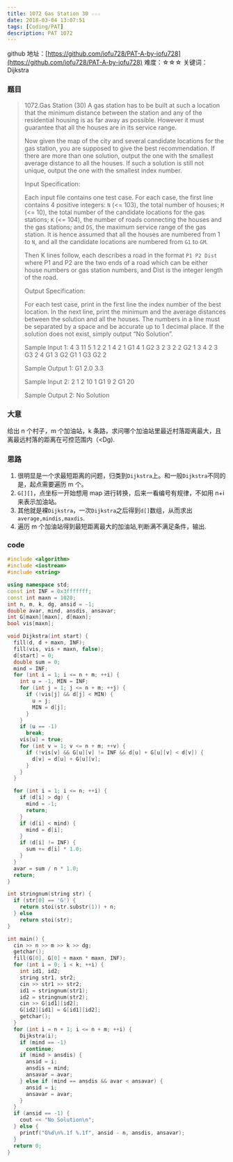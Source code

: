 ```yaml
---
title: 1072 Gas Station 30 ☆☆☆
date: 2018-03-04 13:07:51
tags: [Coding/PAT]
description: PAT 1072
---
```


github 地址：[https://github.com/iofu728/PAT-A-by-iofu728](https://github.com/iofu728/PAT-A-by-iofu728)
难度：☆☆☆
关键词：Dijkstra

### 题目

> 1072.Gas Station (30)
> A gas station has to be built at such a location that the minimum distance between the station and any of the residential housing is as far away as possible. However it must guarantee that all the houses are in its service range.
>
> Now given the map of the city and several candidate locations for the gas station, you are supposed to give the best recommendation. If there are more than one solution, output the one with the smallest average distance to all the houses. If such a solution is still not unique, output the one with the smallest index number.
>
> Input Specification:
>
> Each input file contains one test case. For each case, the first line contains 4 positive integers: `N` (<= 103), the total number of houses; `M` (<= 10), the total number of the candidate locations for the gas stations; `K` (<= 104), the number of roads connecting the houses and the gas stations; and `DS`, the maximum service range of the gas station. It is hence assumed that all the houses are numbered from 1 to `N`, and all the candidate locations are numbered from `G1` to `GM`.
>
> Then K lines follow, each describes a road in the format
> `P1 P2 Dist`
> where P1 and P2 are the two ends of a road which can be either house numbers or gas station numbers, and Dist is the integer length of the road.
>
> Output Specification:
>
> For each test case, print in the first line the index number of the best location. In the next line, print the minimum and the average distances between the solution and all the houses. The numbers in a line must be separated by a space and be accurate up to 1 decimal place. If the solution does not exist, simply output “No Solution”.
>
> Sample Input 1:
> 4 3 11 5
> 1 2 2
> 1 4 2
> 1 G1 4
> 1 G2 3
> 2 3 2
> 2 G2 1
> 3 4 2
> 3 G3 2
> 4 G1 3
> G2 G1 1
> G3 G2 2
>
> Sample Output 1:
> G1
> 2.0 3.3
>
> Sample Input 2:
> 2 1 2 10
> 1 G1 9
> 2 G1 20
>
> Sample Output 2:
> No Solution

### 大意

给出 n 个村子，m 个加油站，k 条路，求问哪个加油站里最近村落距离最大，且离最远村落的距离在可控范围内（<Dg).

### 思路

1. 很明显是一个求最短距离的问题，归类到`Dijkstra`上。和一般`Dijkstra`不同的是，起点需要遍历 m 个。
2. `G[][]`，点坐标一开始想用 map 进行转换，后来一看编号有规律，不如用 n+i 来表示加油站。
3. 其他就是裸`Dijkstra`，一次`Dijkstra`之后得到`d[]`数组，从而求出`average,mindis,maxdis`.
4. 遍历 m 个加油站得到最短距离最大的加油站,判断满不满足条件，输出.

### code

```cpp
#include <algorithm>
#include <iostream>
#include <string>

using namespace std;
const int INF = 0x3fffffff;
const int maxn = 1020;
int n, m, k, dg, ansid = -1;
double avar, mind, ansdis, ansavar;
int G[maxn][maxn], d[maxn];
bool vis[maxn];

void Dijkstra(int start) {
  fill(d, d + maxn, INF);
  fill(vis, vis + maxn, false);
  d[start] = 0;
  double sum = 0;
  mind = INF;
  for (int i = 1; i <= n + m; ++i) {
    int u = -1, MIN = INF;
    for (int j = 1; j <= n + m; ++j) {
      if (!vis[j] && d[j] < MIN) {
        u = j;
        MIN = d[j];
      }
    }
    if (u == -1)
      break;
    vis[u] = true;
    for (int v = 1; v <= n + m; ++v) {
      if (!vis[v] && G[u][v] != INF && d[u] + G[u][v] < d[v]) {
        d[v] = d[u] + G[u][v];
      }
    }
  }

  for (int i = 1; i <= n; ++i) {
    if (d[i] > dg) {
      mind = -1;
      return;
    }
    if (d[i] < mind) {
      mind = d[i];
    }
    if (d[i] != INF) {
      sum += d[i] * 1.0;
    }
  }
  avar = sum / n * 1.0;
  return;
}

int stringnum(string str) {
  if (str[0] == 'G') {
    return stoi(str.substr(1)) + n;
  } else
    return stoi(str);
}

int main() {
  cin >> n >> m >> k >> dg;
  getchar();
  fill(G[0], G[0] + maxn * maxn, INF);
  for (int i = 0; i < k; ++i) {
    int id1, id2;
    string str1, str2;
    cin >> str1 >> str2;
    id1 = stringnum(str1);
    id2 = stringnum(str2);
    cin >> G[id1][id2];
    G[id2][id1] = G[id1][id2];
    getchar();
  }
  for (int i = n + 1; i <= n + m; ++i) {
    Dijkstra(i);
    if (mind == -1)
      continue;
    if (mind > ansdis) {
      ansid = i;
      ansdis = mind;
      ansavar = avar;
    } else if (mind == ansdis && avar < ansavar) {
      ansid = i;
      ansavar = avar;
    }
  }
  if (ansid == -1) {
    cout << "No Solution\n";
  } else {
    printf("G%d\n%.1f %.1f", ansid - n, ansdis, ansavar);
  }
  return 0;
}
```
